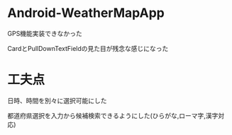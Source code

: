 # Android-WeatherMapApp
GPS機能実装できなかった

CardとPullDownTextFieldの見た目が残念な感じになった
# 工夫点
日時、時間を別々に選択可能にした

都道府県選択を入力から候補検索できるようにした(ひらがな,ローマ字,漢字対応)
